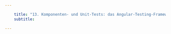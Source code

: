 ```yaml
---

    title: "13. Komponenten- und Unit-Tests: das Angular-Testing-Framework"
    subtitle: 

---
```

